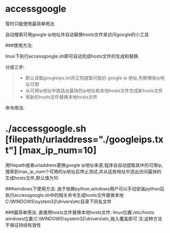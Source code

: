 accessgoogle
============

暂时只能使用最简单用法 

自动搜索可用google ip地址并自动替换hosts文件来访问google的小工具

###使用方法:

linux下执行accessgoogle.sh即可自动完成hosts文件的生成和替换.

分成三步:

>* 默认读取googleips.txt并正则提取可能的 google ip 地址,判断哪些ip地址可用
>* 从可用ip地址中挑选出最快的ip地址和本地hosts文件生成新hosts文件
>* 用新的hosts文件替换本地hosts文件

命令用法:

# ./accessgoogle.sh [filepath/urladdress="./googleips.txt"] [max_ip_num=10]
用filepath或者urladdress更换google ip地址来源,程序会自动提取其中的可用ip,
搜索到max_ip_num个可用的ip地址后停止测试,并从这些地址中选出访问最快的生成hosts文件,默认值为10


###windows下使用方法:
由于依赖python,windows用户可以手动安装python后执行accessgoogle.sh中的相关命令生成hosts文件替换本地C:\WINDOWS\system32\drivers\etc目录下同名文件

###最简单用法:
直接用hosts文件替换本地hosts文件:
linux位置:/etc/hosts
windows位置:C:\WINDOWS\system32\drivers\etc,拖入覆盖即可
注:这种方法不保证持续有效性
